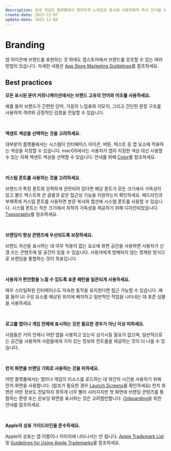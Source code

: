 ```yaml
---
description: 앱과 게임은 플랫폼에서 편안하게 느껴짐과 동시에 사용자에게 즉시 인식될 수 있도록 독특한 브랜드 정체성을 표현합니다.
create-date: 2023-12-07
update-date: 2023-12-08
---
```


# Branding

앱 아이콘에 브랜드를 표현하는 것 외에도 앱스토어에서 브랜드를 강조할 수 있는 여러 방법이 있습니다. 자세한 내용은 [App Store Marketing Guidelines](https://developer.apple.com/app-store/marketing/guidelines/)를 참조하세요.

## Best practices

**모든 표시된 문어 커뮤니케이션에서는 브랜드 고유의 언어와 어조를 사용하세요.**

예를 들어 브랜드가 간편한 단어, 가끔의 느낌표와 이모지, 그리고 간단한 문장 구조를 사용하여 격려와 긍정적인 감정을 전달할 수 있습니다.

<br />

**액센트 색상을 선택하는 것을 고려하세요.**

대부분의 플랫폼에서는 시스템이 인터페이스 아이콘, 버튼, 텍스트 등 앱 요소에 적용하는 색상을 지정할 수 있습니다. macOS에서는 사용자가 앱이 지정한 색상 대신 사용할 수 있는 자체 액센트 색상을 선택할 수 있습니다. 안내를 위해 [Color](./color.md)를 참조하세요.

<br />

**커스텀 폰트를 사용하는 것을 고려하세요.**

브랜드가 특정 폰트와 강력하게 관련되어 있다면 해당 폰트가 모든 크기에서 가독성이 있고 볼드 텍스트와 큰 글꼴과 같은 접근성 기능을 지원하는지 확인하세요. 헤드라인과 부제목에 커스텀 폰트를 사용하면 본문 복사와 캡션에 시스템 폰트를 사용할 수 있습니다. 시스템 폰트는 작은 크기에서 최적의 가독성을 제공하기 위해 디자인되었습니다. [Typography](./typography.md)를 참조하세요.

<br />
  
**브랜딩이 항상 콘텐츠에 우선되도록 보장하세요.**

브랜드 자산을 표시하는 데 아무 작용이 없는 요소에 화면 공간을 사용하면 사용자가 신경 쓰는 콘텐츠에 덜 공간이 있을 수 있습니다. 사용자에게 방해되지 않는 정제된 방식으로 브랜딩을 통합하는 것이 목표입니다.

<br />

**사용자가 편안함을 느낄 수 있도록 표준 패턴을 일관되게 사용하세요.**

매우 스타일화된 인터페이스도 익숙한 동작을 유지한다면 접근 가능할 수 있습니다. 예를 들어 UI 구성 요소를 예상된 위치에 배치하고 일반적인 작업을 나타내는 데 표준 심볼을 사용하세요.

<br />
  
**로고를 앱이나 게임 전체에 표시하는 것은 필요한 경우가 아닌 이상 피하세요.**

사람들은 거의 언제나 어떤 앱을 사용하고 있는지 상기시킬 필요가 없으며, 일반적으로는 공간을 사용하여 사람들에게 가치 있는 정보와 컨트롤을 제공하는 것이 더 나을 수 있습니다.

<br />

**런치 화면을 브랜딩 기회로 사용하는 것을 피하세요.**

어떤 플랫폼에서는 앱이나 게임이 리소스를 로드하는 데 약간의 시간을 사용하기 위해 런치 화면을 사용합니다. (참조가 필요한 경우 [Launch Screens](./patterns/launching.md)를 확인하세요) 런치 화면은 어떤 정보도 전달하지 못하게 너무 빨리 사라지지만 첫 화면에 브랜딩 콘텐츠를 통합하는 환영 또는 온보딩 화면을 표시하는 것은 고려할만합니다. [Onboarding](./patterns/onboarding.md)을 위한 안내를 참조하세요.

<br />  

**Apple의 상표 가이드라인을 준수하세요.**

Apple의 상표는 앱 이름이나 이미지에 나타나서는 안 됩니다. [Apple Trademark List](https://www.apple.com/legal/intellectual-property/trademark/appletmlist.html) 및 [Guidelines for Using Apple Trademarks](https://www.apple.com/kr/legal/intellectual-property/guidelinesfor3rdparties.html)를 참조하세요.
